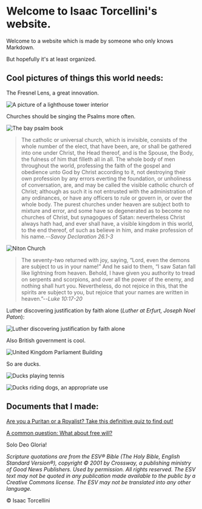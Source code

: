 # Welcome to Isaac Torcellini's website.

Welcome to a website which is made by someone who only knows Markdown.

But hopefully it's at least organized.

## Cool pictures of things this world needs:

The Fresnel Lens, a great innovation.

![A picture of a lighthouse tower interior](https://upload.wikimedia.org/wikipedia/commons/thumb/3/30/Lighthouse_lantern_room_with_Fresnel_lens.png/345px-Lighthouse_lantern_room_with_Fresnel_lens.png)

Churches should be singing the Psalms more often.

![The bay psalm book](https://upload.wikimedia.org/wikipedia/commons/thumb/a/a8/Bay1640.jpg/376px-Bay1640.jpg)

> The catholic or universal church, which is invisible, consists of the whole number of the elect, that have been, are, or shall be gathered into one under Christ, the Head thereof, and is the Spouse, the Body, the fulness of him that filleth all in all.
The whole body of men throughout the world, professing the faith of the gospel and obedience unto God by Christ according to it, not destroying their own profession by any errors everting the foundation, or unholiness of conversation, are, and may be called the visible catholic church of Christ; although as such it is not entrusted with the administration of any ordinances, or have any officers to rule or govern in, or over the whole body.
The purest churches under heaven are subject both to mixture and error, and some have so degenerated as to become no churches of Christ, but synagogues of Satan: nevertheless Christ always hath had, and ever shall have, a visible kingdom in this world, to the end thereof, of such as believe in him, and make profession of his name.--*Savoy Declaration 26.1-3*

![Niton Church](https://www.oldbookillustrations.com/wp-content/high-res/n-d-1834/niton-church-768.jpg)

> The seventy-two returned with joy, saying, “Lord, even the demons are subject to us in your name!” And he said to them, “I saw Satan fall like lightning from heaven. Behold, I have given you authority to tread on serpents and scorpions, and over all the power of the enemy, and nothing shall hurt you. Nevertheless, do not rejoice in this, that the spirits are subject to you, but rejoice that your names are written in heaven.”--*Luke 10:17-20*

Luther discovering justification by faith alone (*Luther at Erfurt, Joseph Noel Paton*):

![Luther discovering justification by faith alone](https://upload.wikimedia.org/wikipedia/commons/f/f6/Luther_at_Erfurt_-_Justification_by_Faith.jpg)

Also British government is cool.

![United Kingdom Parliament Building](https://upload.wikimedia.org/wikipedia/commons/thumb/7/75/Parliament_at_Sunset.JPG/640px-Parliament_at_Sunset.JPG)

So are ducks.

![Ducks playing tennis](https://www.oldbookillustrations.com/wp-content/high-res/1913/handsome-pair-768.jpg)

![Ducks riding dogs, an appropriate use](https://www.oldbookillustrations.com/wp-content/high-res/1913/gallop-canter-trot-768.jpg)

## Documents that I made:

[Are you a Puritan or a Royalist? Take this definitive quiz to find out!](/Puritan.or.Royalist.Quiz.pdf)

[A common question: What about free will?](/What.about.free.will.pdf)

Solo Deo Gloria!

*Scripture quotations are from the ESV® Bible (The Holy Bible, English Standard Version®), copyright © 2001 by Crossway, a publishing ministry of Good News Publishers. Used by permission. All rights reserved. The ESV text may not be quoted in any publication made available to the public by a Creative Commons license. The ESV may not be translated into any other language.*

© Isaac Torcellini
